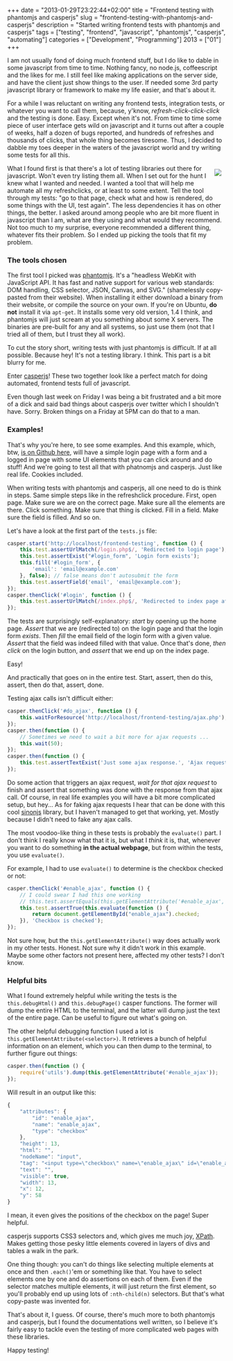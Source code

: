 +++
date = "2013-01-29T23:22:44+02:00"
title = "Frontend testing with phantomjs and casperjs"
slug = "frontend-testing-with-phantomjs-and-casperjs"
description = "Started writing frontend tests with phantomjs and casperjs"
tags = ["testing", "frontend", "javascript", "phantomjs", "casperjs", "automating"]
categories = ["Development", "Programming"]
2013 = ["01"]
+++

I am not usually fond of doing much frontend stuff, but I do like to dable in some javascript from time to time. Nothing fancy, no node.js, coffeescript and the likes for me. I still feel like making applications on the server side, and have the client just show things to the user. If needed some 3rd party javascript library or framework to make my life easier, and that's about it.

For a while I was reluctant on writing any frontend tests, integration tests, or whatever you want to call them, because, y'know, *refresh-click-click-click* and the testing is done. Easy. Except when it's not. From time to time some piece of user interface gets wild on javascript and it turns out after a couple of weeks, half a dozen of bugs reported, and hundreds of refreshes and thousands of clicks, that whole thing becomes tiresome. Thus, I decided to dabble my toes deeper in the waters of the javascript world and try writing some tests for all this.

<img unselectable="on" style="float:right;padding:10px;" src="/img/posts/frontend-testing.png">

What I found first is that there's a lot of testing libraries out there for javascript. Won't even try listing them all. When I set out for the hunt I knew what I wanted and needed. I wanted a tool that will help me automate all my refreshclicks, or at least to some extent. Tell the tool through my tests: "go to that page, check what and how is rendered, do some things with the UI, test again". The less dependencies it has on other things, the better. I asked around among people who are bit more fluent in javascript than I am, what are they using and what would they recommend. Not too much to my surprise, everyone recommended a different thing, whatever fits their problem. So I ended up picking the tools that fit my problem.

<h3>The tools chosen</h3>

The first tool I picked was <a href="http://phantomjs.org/">phantomjs</a>. It's a "headless WebKit with JavaScript API. It has fast and native support for various web standards: DOM handling, CSS selector, JSON, Canvas, and SVG." (shamelessly copy-pasted from their website). When installing it either download a binary from their website, or compile the source on your own. If you're on Ubuntu, <b>do not</b> install it via <code>apt-get</code>. It installs some very old version, 1.4 I think, and phantomjs will just scream at you something about some X servers. The binaries are pre-built for any and all systems, so just use them (not that I tried all of them, but I trust they all work).

To cut the story short, writing tests with just phantomjs is difficult. If at all possible. Because hey! It's not a testing library. I think. This part is a bit blurry for me.

Enter <a href="http://casperjs.org/">casperjs</a>! These two together look like a perfect match for doing automated, frontend tests full of javascript.

Even though last week on Friday I was being a bit frustrated and a bit more of a dick and said bad things about casperjs over twitter which I shouldn't have. Sorry. Broken things on a Friday at 5PM can do that to a man.

<h3>Examples!</h3>

That's why you're here, to see some examples. And this example, which, btw, <a href="https://github.com/robertbasic/blog-examples/tree/master/frontend-testing">is on Github here</a>, will have a simple login page with a form and a logged in page with some UI elements that you can click around and do stuff! And we're going to test all that with phatnomjs and casperjs. Just like real life. Cookies included.

When writing tests with phantomjs and casperjs, all one need to do is think in steps. Same simple steps like in the refreshclick procedure. First, open page. Make sure we are on the correct page. Make sure all the elements are there. Click something. Make sure that thing is clicked. Fill in a field. Make sure the field is filled. And so on.

Let's have a look at the first part of the <code>tests.js</code> file:

``` javascript
casper.start('http://localhost/frontend-testing', function () {
    this.test.assertUrlMatch(/login.php$/, 'Redirected to login page');
    this.test.assertExist("#login_form", 'Login form exists');
    this.fill('#login_form', {
        'email': 'email@example.com'
    }, false); // false means don't autosubmit the form
    this.test.assertField('email', 'email@example.com');
});
casper.thenClick('#login', function () {
    this.test.assertUrlMatch(/index.php$/, 'Redirected to index page after login');
});
```

The tests are surprisingly self-explanatory: <i>start</i> by opening up the home page. <i>Assert</i> that we are (redirected to) on the login page and that the login form <i>exists</i>. Then <i>fill</i> the email field of the login form with a given value. <i>Assert</i> that the field was indeed filled with that value. Once that's done, <i>then click</i> on the login button, and <i>assert</i> that we end up on the index page.

Easy!

And practically that goes on in the entire test. Start, assert, then do this, assert, then do that, assert, done.

Testing ajax calls isn't difficult either:

``` javascript
casper.thenClick('#do_ajax', function () {
    this.waitForResource('http://localhost/frontend-testing/ajax.php');
});
casper.then(function () {
    // Sometimes we need to wait a bit more for ajax requests ...
    this.wait(50);
});
casper.then(function () {
    this.test.assertTextExist('Just some ajax response.', 'Ajax request was made');
});
```

Do some action that triggers an ajax request, <i>wait for that ajax request</i> to finish and assert that something was done with the response from that ajax call. Of course, in real life examples you will have a bit more complicated setup, but hey... As for faking ajax requests I hear that can be done with this cool <a href="http://sinonjs.org/">sinonjs</a> library, but I haven't managed to get that working, yet. Mostly because I didn't need to fake any ajax calls.

The most voodoo-like thing in these tests is probably the <code>evaluate()</code> part. I don't think I really know what that it is, but what I <i>think</i> it is, that, whenever you want to do something <b>in the actual webpage</b>, but from within the tests, you use <code>evaluate()</code>. 

For example, I had to use <code>evaluate()</code> to determine is the checkbox checked or not:

``` javascript
casper.thenClick('#enable_ajax', function () {
    // I could swear I had this one working
    // this.test.assertEquals(this.getElementAttribute('#enable_ajax', 'checked'), 'checked', 'Checkbox is checked');
    this.test.assertTrue(this.evaluate(function () { 
        return document.getElementById("enable_ajax").checked;
    }), 'Checkbox is checked');
});
```

Not sure how, but the <code>this.getElementAttribute()</code> way does actually work in my other tests. Honest. Not sure why it didn't work in this example. Maybe some other factors not present here, affected my other tests? I don't know.

<h3>Helpful bits</h3>

What I found extremely helpful while writing the tests is the <code>this.debugHtml()</code> and <code>this.debugPage()</code> casper functions. The former will dump the entire HTML to the terminal, and the latter will dump just the text of the entire page. Can be useful to figure out what's going on.

The other helpful debugging function I used a lot is <code>this.getElementAttribute(&lt;selector&gt;)</code>. It retrieves a bunch of helpful information on an element, which you can then dump to the terminal, to further figure out things:

``` javascript
casper.then(function () {
    require('utils').dump(this.getElementAttribute('#enable_ajax'));
});
```

Will result in an output like this:

``` javascript
{
    "attributes": {
        "id": "enable_ajax",
        "name": "enable_ajax",
        "type": "checkbox"
    },
    "height": 13,
    "html": "",
    "nodeName": "input",
    "tag": "<input type=\"checkbox\" name=\"enable_ajax\" id=\"enable_ajax\">",
    "text": "",
    "visible": true,
    "width": 13,
    "x": 12,
    "y": 58
}
```

I mean, it even gives the positions of the checkbox on the page! Super helpful.

casperjs supports CSS3 selectors and, which gives me much joy, <a href="http://en.wikipedia.org/wiki/XPath">XPath</a>. Makes getting those pesky little elements covered in layers of divs and tables a walk in the park.

One thing though: you can't do things like selecting multiple elements at once and then <code>.each()</code>'em or something like that. You have to select elements one by one and do assertions on each of them. Even if the selector matches multiple elements, it will just return the first element, so you'll probably end up using lots of <code>:nth-child(n)</code> selectors. But that's what copy-paste was invented for.

That's about it, I guess. Of course, there's much more to both phantomjs and casperjs, but I found the documentations well written, so I believe it's fairly easy to tackle even the testing of more complicated web pages with these libraries.

Happy testing!
